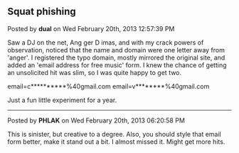 ## Squat phishing
Posted by **dual** on Wed February 20th, 2013 12:57:39 PM

Saw a DJ on the net, Ang ger D imas, and with my crack powers of observation, noticed that the name and domain were one letter away from 'anger'. I registered the typo domain, mostly mirrored the original site, and added an 'email address for free music' form. I knew the chance of getting an unsolicited hit was slim, so I was quite happy to get two.

email=c**********%40gmail.com
email=v********%40gmail.com

Just a fun little experiment for a year.

--------------------------------------------------------------------------------

Posted by **PHLAK** on Wed February 20th, 2013 06:20:58 PM

This is sinister, but creative to a degree.  Also, you should style that email form better, make it stand out a bit. I almost missed it.  Might get more hits.
